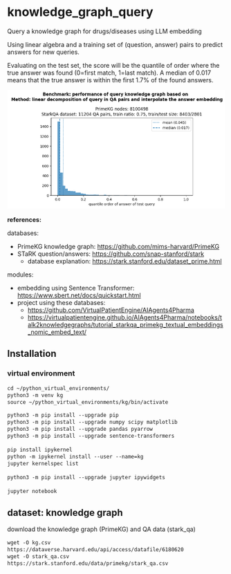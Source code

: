 # knowledge_graph_query

Query a knowledge graph for drugs/diseases using LLM embedding

Using linear algebra and a training set of (question, answer) pairs to predict answers for new queries.

Evaluating on the test set, the score will be the quantile of order where the true answer was found (0=first match, 1=last match).
A median of 0.017 means that the true answer is within the first 1.7% of the found answers.

![KG QA performance](kg_qa_performance.png)



**references:**

databases:
- PrimeKG knowledge graph: https://github.com/mims-harvard/PrimeKG
- STaRK question/answers: https://github.com/snap-stanford/stark
  - database explanation: https://stark.stanford.edu/dataset_prime.html

modules:
- embedding using Sentence Transformer: https://www.sbert.net/docs/quickstart.html
- project using these databases:
  - https://github.com/VirtualPatientEngine/AIAgents4Pharma
  - https://virtualpatientengine.github.io/AIAgents4Pharma/notebooks/talk2knowledgegraphs/tutorial_starkqa_primekg_textual_embeddings_nomic_embed_text/



## Installation

### virtual environment
```
cd ~/python_virtual_environments/
python3 -m venv kg
source ~/python_virtual_environments/kg/bin/activate
```

```
python3 -m pip install --upgrade pip
python3 -m pip install --upgrade numpy scipy matplotlib
python3 -m pip install --upgrade pandas pyarrow
python3 -m pip install --upgrade sentence-transformers

pip install ipykernel
python -m ipykernel install --user --name=kg
jupyter kernelspec list

python3 -m pip install --upgrade jupyter ipywidgets

jupyter notebook
```


## dataset: knowledge graph

download the knowledge graph (PrimeKG) and QA data (stark_qa)

```
wget -O kg.csv https://dataverse.harvard.edu/api/access/datafile/6180620
wget -O stark_qa.csv https://stark.stanford.edu/data/primekg/stark_qa.csv
```
